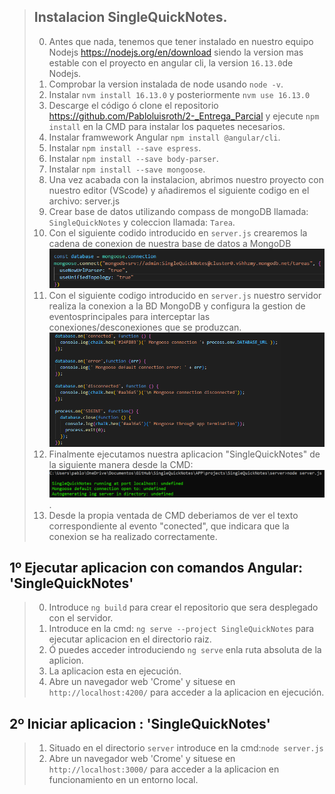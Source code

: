 
> ## Instalacion SingleQuickNotes.
> 
> 0.   Antes que nada, tenemos que tener instalado en nuestro equipo Nodejs https://nodejs.org/en/download siendo la version mas estable con el proyecto en angular cli, la version `16.13.0`de Nodejs.
> 1.   Comprobar la version instalada de node usando `node -v`.
> 2.   Instalar `nvm install 16.13.0` y posteriormente `nvm use 16.13.0`
> 3.   Descarge el código ó clone el repositorio https://github.com/Pabloluisroth/2-_Entrega_Parcial y ejecute `npm install` en la CMD para instalar los paquetes necesarios.
> 4.   Instalar framwework Angular `npm install @angular/cli`.
> 5.   Instalar `npm install --save espress`.
> 6.   Instalar `npm install --save body-parser`.	
> 7.   Instalar `npm install --save mongoose`.   
> 8.   Una vez acabada con la instalacion, abrimos nuestro proyecto con nuestro editor (VScode) y añadiremos el siguiente codigo en el archivo: server.js
> 9.   Crear base de datos utilizando compass de mongoDB llamada: `SingleQuickNotes` y coleccion llamada: `Tarea`.
> 10.   Con el siguiente codido introducido en `server.js` crearemos la cadena de conexion de nuestra base de datos a MongoDB
>      ![INSTALACION](/README/Resources/img/conexiondb.PNG)
> 11.   Con el siguiente codigo introducido en `server.js` nuestro servidor realiza la conexion a la BD MongoDB y configura la gestion de eventosprincipales para interceptar las conexiones/desconexiones que se produzcan.
>      ![INSTALACION](/README/Resources/img/conexiondb2.PNG)
> 12.   Finalmente ejecutamos nuestra aplicacion "SingleQuickNotes" de la siguiente manera desde la CMD:
>      ![INSTALACION](/README/Resources/img/ejecutarServer.PNG).
> 13.   Desde la propia ventada de CMD deberiamos de ver el texto correspondiente al evento "conected", que indicara que la conexion se ha realizado correctamente.
>
## 1º   Ejecutar aplicacion con comandos Angular: 'SingleQuickNotes'
>
> 0.    Introduce `ng build` para crear el repositorio que sera desplegado con el servidor.
> 1.    Introduce en la cmd: `ng serve --project SingleQuickNotes` para ejecutar aplicacion en el directorio raiz. 
> 2.    Ó puedes acceder introduciendo `ng serve` enla ruta absoluta de la aplicion.
> 3.    La aplicacion esta en ejecución.
> 4.    Abre un navegador web 'Crome' y situese en `http://localhost:4200/` para acceder a la aplicacion en ejecución.
> 
## 2º   Iniciar aplicacion : 'SingleQuickNotes'
> 1.    Situado en el directorio  `server` introduce en la cmd:`node server.js` 
> 4.    Abre un navegador web 'Crome' y situese en `http://localhost:3000/` para acceder a la aplicacion en funcionamiento en un entorno local.


      


